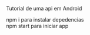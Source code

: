 Tutorial   de  uma  api em Android 

 npm i  para instalar  depedencias  
 npm start  para   iniciar app
